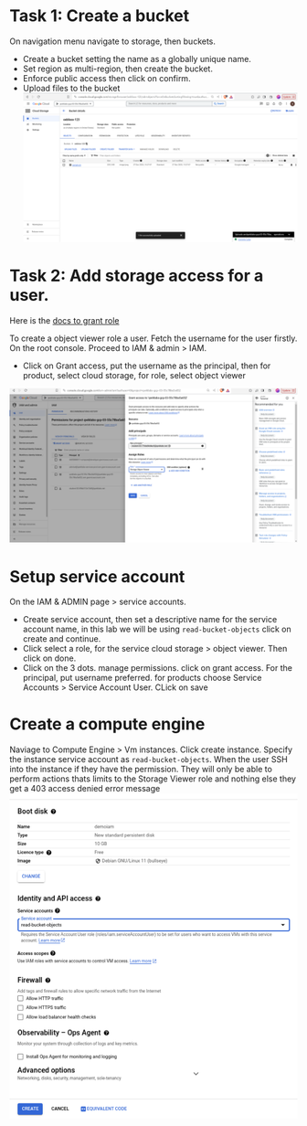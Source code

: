 # Task 1: Create a bucket 

On navigation menu navigate to storage, then buckets. 
- Create a bucket setting the name as a globally unique name.
- Set region as multi-region, then create the bucket.
- Enforce public access then click on confirm.
- Upload files to the bucket
![gcp-image](images/gcp_iam-1.png)

# Task 2: Add storage access for a user.
Here is the [docs to grant role](https://cloud.google.com/iam/docs/grant-role-console)

To create a object viewer role a user. Fetch the username for the user firstly.
On the root console. Proceed to IAM & admin > IAM. 
- Click on Grant access, put the username as the principal, then for product, select cloud storage, for role, select object viewer

![gcp-iam-grant-access](images/gcp_iam_2.png)

# Setup service account
On the IAM & ADMIN page > service accounts.
- Create service account, then set a descriptive name for the service account name, in this lab we will be using `read-bucket-objects` click on create and continue.
- Click select a role, for the service cloud storage > object viewer. Then click on done.
- Click on the 3 dots. manage permissions. click on grant access. For the principal, put username preferred. 
for products choose	Service Accounts > Service Account User. CLick on save

# Create a compute engine
Naviage to Compute Engine > Vm instances. Click create instance. Specify the instance service account as `read-bucket-objects`. When the user SSH into the instance if they have the permission. They will only be able to perform actions thats limits to the Storage Viewer role and nothing else they get a 403 access denied error message
![service account](images/read_objects.png)





